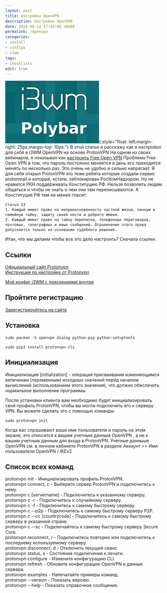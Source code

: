 ```yaml
---
layout: post
title: Настройка OpenVPN
description: Настройка OpenVPN
date: 2020-08-14 17:43:09 +0500
permalink: /openvpn
categories: 
- install
- configs
- i3wm
tags:
- checklists
edit: true
---
```

![Тайлинг i3wm](../img/i3wm_polybar.jpg){:style="float: left;margin-right: 25px;margin-top: 10px;"} В этой статье я расскажу как я настройил для себя в i3WM OpenVPN на основе ProtonVPN На одном из своих вебинаров, я показывал как [настроить Free Open VPN](https://www.youtube.com/watch?v=kDnDjjndamY)
Проблема Free Open VPN в том, что пароль постоянно меняется в день его приходится менять по несколько раз. Это очень не удобно и сильно напрягает. Я для себя открыл ProtonVPN это теже ребята которые создали сервис protonmail и который, кстати, заблокирован РосКомНадзором. Ну не нравится РКН поддерживать Конституцию РФ. Нельзя позволить людям общаться и чтобы не знать о чем они там переписываются. 
А Конституция РФ тем не менее гласит:

```
Статья 23
1. Каждый имеет право на неприкосновенность частной жизни, личную и семейную тайну, защиту своей чести и доброго имени.
2. Каждый имеет право на тайну переписки, телефонных переговоров, почтовых, телеграфных и иных сообщений. Ограничение этого права допускается только на основании судебного решения. 
```
Итак, что мы делаем чтобы все это дело настроить?
Сначала ссылки.


## Ссылки
[Официальный сайт Protonvpn](https://protonvpn.com)<br>
[Инструкция по настройке от Protonvpn](https://protonvpn.com/support/linux-vpn-tool/)<br>

[Мой конфиг i3WM с пояснениями внутри](https://github.com/ordanax/dots/tree/master/3wm_v_3)<br>

## Пройтите регистрацию  
[Зарегистрируйтесь на сайте](https://account.protonvpn.com/signup/account)<br>



## Установка  

```
sudo pacman -S openvpn dialog python-pip python-setuptools
```
```
sudo pip3 install protonvpn-cli
```
## Инициализация 
Инициализация [initialization] - операция присваивания изменяющимся величинам (переменным) исходных значений перед началом вычислений (использованием этого значения), что должно обеспечить нормальное выполнение программы.

После установки клиента вам необходимо будет инициализировать свой профиль ProtonVPN, чтобы вы могли подключить его к серверу VPN. Вы можете сделать это с помощью команды:
```
sudo protonvpn init
```

Когда вас спрашивают ваше имя пользователя и пароль на этом экране, это относится к вашим учетным данным OpenVPN , а не к вашим учетным данным для входа в ProtonVPN.
Учетные данныые OpenVPN см. в личном кабинете ProtonVPN в разделе Аккаунт >> Имя пользователя OpenVPN / IKEv2 

## Список всех команд
protonvpn init - Инициализировать профиль ProtonVPN.  
protonvpn connect, c - Выберите сервер ProtonVPN и подключитесь к нему.  
protonvpn c [servername] - Подключитесь к указанному серверу.  
protonvpn c -r - Подключитесь к случайному серверу.  
protonvpn c -f - Подключитесь к самому быстрому серверу.  
protonvpn c --p2p - Подключитесь к самому быстрому серверу P2P.  
protonvpn c --cc [countrycode] - Подключитесь к самому быстрому серверу в указанной стране.  
protonvpn c --sc - Подключайтесь к самому быстрому серверу Secure Core.  
protonvpn reconnect, r - Подключитесь повторно или подключитесь к последнему используемому серверу.  
protonvpn disconnect, d - Отключить текущий сеанс.  
protonvpn status, s - Состояние подключения к печати.  
protonvpn configure - Измените конфигурацию CLI.  
protonvpn refresh - Обновите конфигурацию OpenVPN и данные сервера.  
protonvpn examples - Напечатайте примеры команд.  
protonvpn --version - Показать версию.  
protonvpn --help - 	Показать справочное сообщение.  
